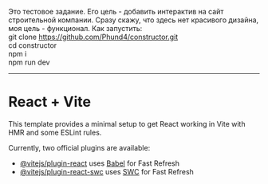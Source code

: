 Это тестовое задание. Его цель - добавить интерактив на сайт строительной компании. 
Сразу скажу, что здесь нет красивого дизайна, моя цель - функционал.
Как запустить: <br />
git clone https://github.com/Phund4/constructor.git <br />
cd constructor <br />
npm i <br />
npm run dev <br />


-------------------------------------------------- 
# React + Vite

This template provides a minimal setup to get React working in Vite with HMR and some ESLint rules.

Currently, two official plugins are available:

- [@vitejs/plugin-react](https://github.com/vitejs/vite-plugin-react/blob/main/packages/plugin-react/README.md) uses [Babel](https://babeljs.io/) for Fast Refresh
- [@vitejs/plugin-react-swc](https://github.com/vitejs/vite-plugin-react-swc) uses [SWC](https://swc.rs/) for Fast Refresh
